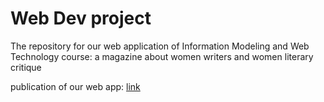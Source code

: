 # Web Dev project
The repository for our web application of Information Modeling and Web Technology course: a magazine about women writers and women literary critique

publication of our web app: <a href="https://imwtproject.github.io/howdowecallitmagazine/">link</a>
